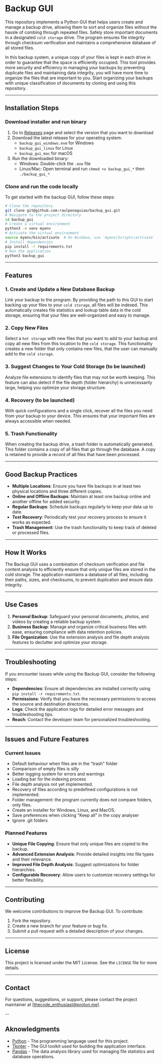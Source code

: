 # Backup GUI

This repository implements a Python GUI that helps users create and manage a backup drive, allowing them to sort and organize files without the hassle of combing through repeated files. Safely store important documents in a designated ``cold storage`` drive. The program ensures file integrity through checksum verification and maintains a comprehensive database of all stored files. 

In this backup system, a unique copy of your files is kept in each drive in order to guarantee that the space is efficiently occupied.
This tool provides more security and efficiency in managing your backups by preventing duplicate files and maintaining data integrity, you will have more time to organize the files that are important to you.
Start organizing your backups with unique classification of documents by cloning and using this repository.


---

## Installation Steps


### Download installer and run binary

1. Go to [Releases](https://github.com/raulpenaguiao/backup_gui/tree/main/releases) page and select the version that you want to download
2. Download the latest release for your operating system:
    - `backup_gui_windows.exe` for Windows
    - `backup_gui_linux` for Linux
    - `backup_gui_mac` for macOS
3. Run the downloaded binary:
    - Windows: Double-click the `.exe` file
    - Linux/Mac: Open terminal and run `chmod +x backup_gui_*` then `./backup_gui_*`

### Clone and run the code locally

To get started with the backup GUI, follow these steps:

```bash
# Clone the repository
git clone git@github.com:raulpenaguiao/backup_gui.git
# Navigate to the project directory
cd backup_gui
# Create a virtual environment
python3 -m venv myenv
# Activate the virtual environment
source myenv/bin/activate  # On Windows, use `myenv\Scripts\activate`
# Install dependencies
pip install -r requirements.txt
# Run the application
python3 backup_gui
```

---

## Features

### 1. Create and Update a New Database Backup
Link your backup to the program. By providing the path to this GUI to start backing up your files to your ``cold storage``, all files will be indexed. This automatically creates file statistics and lookup table data in the cold storage, ensuring that your files are well-organized and easy to manage.

### 2. Copy New Files
Select a ``hot storage`` with new files that you want to add to your backup and copy all new files from this location to the ``cold storage``.
This functionality creates a new folder that only contains new files, that the user can manually add to the ``cold storage``.

### 3. Suggest Changes to Your Cold Storage (to be launched)
Analyze file extensions to identify files that may not be worth keeping. This feature can also detect if the file depth (folder hierarchy) is unnecessarily large, helping you optimize your storage structure.

### 4. Recovery (to be launched)
With quick configurations and a single click, recover all the files you need from your backup to your device. This ensures that your important files are always accessible when needed.

### 5. Trash Functionality
When creating the backup drive, a trash folder is automatically generated. This folder contains a copy of all files that go through the database. A copy is retained to provide a record of all files that have been processed.

---

## Good Backup Practices

- **Multiple Locations**: Ensure you have file backups in at least two physical locations and three different copies.
- **Online and Offline Backups**: Maintain at least one backup online and another offline for added security.
- **Regular Backups**: Schedule backups regularly to keep your data up to date.
- **Test Recovery**: Periodically test your recovery process to ensure it works as expected.
- **Trash Management**: Use the trash functionality to keep track of deleted or processed files.

---
## How It Works
The Backup GUI uses a combination of checksum verification and file content analysis to efficiently ensure that only unique files are stored in the cold storage. The application maintains a database of all files, including their paths, sizes, and checksums, to prevent duplication and ensure data integrity.

---

## Use Cases
1. **Personal Backup**: Safeguard your personal documents, photos, and videos by creating a reliable backup system.
2. **Business Backup**: Manage and organize critical business files with ease, ensuring compliance with data retention policies.
3. **File Organization**: Use the extension analysis and file depth analysis features to declutter and optimize your storage.

---

## Troubleshooting
If you encounter issues while using the Backup GUI, consider the following steps:
- **Dependencies**: Ensure all dependencies are installed correctly using `pip install -r requirements.txt`.
- **Permissions**: Verify that you have the necessary permissions to access the source and destination directories.
- **Logs**: Check the application logs for detailed error messages and troubleshooting tips.
- **Reach**: Contact the developer team for personalized troubleshooting.

---

## Issues and Future Features

### Current Issues
- Default behaviour when files are in the "trash" folder
- Comparison of empty files is silly
- Better logging system for errors and warnings
- Loading bar for the indexing process
- File depth analysis not yet implemented.
- Recovery of files according to predefined configurations is not implemented.
- Folder management: the program currently does not compare folders, only files.
- Create an installer for Windows, Linux, and MacOS.
- Save preferences when clicking "Keep all" in the copy analyser
- Ignore .git folders

### Planned Features
- **Unique File Copying**: Ensure that only unique files are copied to the backup.
- **Advanced Extension Analysis**: Provide detailed insights into file types and their relevance.
- **Improved File Depth Analysis**: Suggest optimizations for folder hierarchies.
- **Configurable Recovery**: Allow users to customize recovery settings for better flexibility.

---


## Contributing
We welcome contributions to improve the Backup GUI. To contribute:
1. Fork the repository.
2. Create a new branch for your feature or bug fix.
3. Submit a pull request with a detailed description of your changes.

---

## License
This project is licensed under the MIT License. See the `LICENSE` file for more details.

---

## Contact
For questions, suggestions, or support, please contact the project maintainer at [thecode_enthusiast@proton.me].

--

## Aknowledgments
- [Python](https://www.python.org/) - The programming language used for this project.
- [Tkinter](https://docs.python.org/3/library/tkinter.html) - The GUI toolkit used for building the application interface.
- [Pandas](https://pandas.pydata.org/) - The data analysis library used for managing file statistics and database operations.